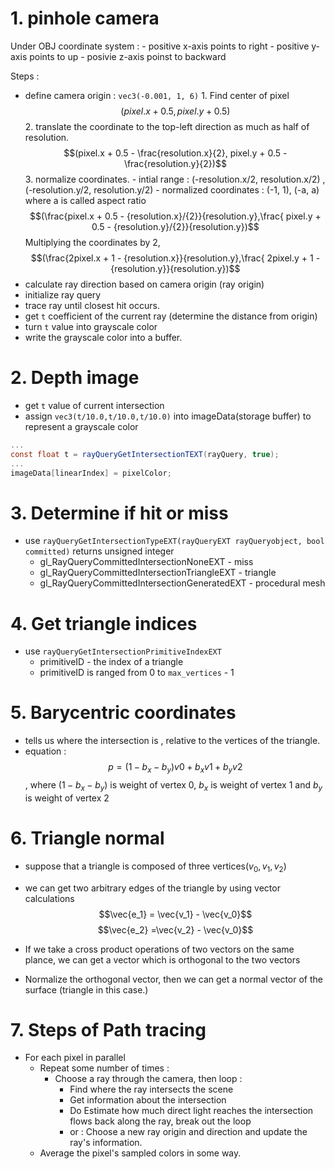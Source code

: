 
# 1. pinhole camera

Under OBJ coordinate system : 
	- positive x-axis points to right
	- positive y-axis points to up
	- posivie z-axis poinst to backward

Steps :
- define camera origin : `vec3(-0.001, 1, 6)`
	  1. Find center of pixel 
		  $$(pixel.x + 0.5, pixel.y + 0.5)$$
	  2. translate the coordinate to the top-left direction as much as half of resolution.
		$$(pixel.x + 0.5 - \frac{resolution.x}{2}, pixel.y + 0.5 - \frac{resolution.y}{2})$$
	3. normalize coordinates.
		- intial range : (-resolution.x/2, resolution.x/2) , (-resolution.y/2, resolution.y/2)
		- normalized coordinates : (-1, 1), (-a, a) where a is called aspect ratio$$(\frac{pixel.x + 0.5 - {resolution.x}/{2}}{resolution.y},\frac{ pixel.y + 0.5 - {resolution.y}/{2}}{resolution.y})$$
		Multiplying the coordinates by 2,$$(\frac{2pixel.x + 1 - {resolution.x}}{resolution.y},\frac{ 2pixel.y + 1 - {resolution.y}}{resolution.y})$$
- calculate ray direction based on camera origin (ray origin)
- initialize ray query
- trace ray until closest hit occurs.
- get `t` coefficient of the current ray (determine the distance from origin)
- turn `t` value into grayscale color
- write the grayscale color into a buffer.


# 2. Depth image

- get `t` value of current intersection
- assign `vec3(t/10.0,t/10.0,t/10.0)` into imageData(storage buffer) to represent a grayscale color

```glsl
...
const float t = rayQueryGetIntersectionTEXT(rayQuery, true);
...
imageData[linearIndex] = pixelColor;
```


# 3. Determine if hit or miss

- use `rayQueryGetIntersectionTypeEXT(rayQueryEXT rayQueryobject, bool committed)`
	returns unsigned integer
	- gl_RayQueryCommittedIntersectionNoneEXT  - miss
	- gl_RayQueryCommittedIntersectionTriangleEXT - triangle
	- gl_RayQueryCommittedIntersectionGeneratedEXT - procedural mesh


# 4. Get triangle indices

- use `rayQueryGetIntersectionPrimitiveIndexEXT`
	- primitiveID - the index of a triangle
	- primitiveID is ranged from 0 to `max_vertices` - 1

# 5. Barycentric coordinates

- tells us where the intersection is , relative to the vertices of the triangle.
- equation :
$$p = (1-b_x-b_y)v0+ b_x{v1} + b_y{v2}$$, where $(1-b_x-b_y)$ is weight of vertex 0, $b_x$ is weight of vertex 1 and $b_y$ is weight of vertex 2 


# 6. Triangle normal

- suppose that a triangle is composed of three vertices($v_0, v_1, v_2$)
- we can get two arbitrary edges of the triangle by using vector calculations
	$$\vec{e_1} = \vec{v_1} - \vec{v_0}$$
	$$\vec{e_2} =\vec{v_2} - \vec{v_0}$$

- If we take a cross product operations of two vectors on the same plance, we can get a vector which is orthogonal to the two vectors
- Normalize the orthogonal vector, then we can get a normal vector of the surface (triangle in this case.)


# 7. Steps of Path tracing

- For each pixel in parallel
	- Repeat some number of times :
		- Choose a ray through the camera, then loop :
			- Find where the ray intersects the scene
			- Get information about the intersection
			- Do
				Estimate how much direct light reaches the intersection
				flows back along the ray, break out the loop
			- or :
				Choose a new ray origin and direction and update the ray's information.
	- Average the pixel's sampled colors in some way.